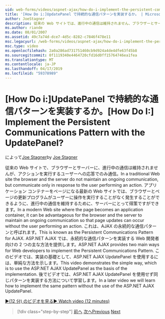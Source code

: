 ```yaml
---
uid: web-forms/videos/aspnet-ajax/how-do-i-implement-the-persistent-communications-pattern-with-the-updatepanel
title: '[How Do i:]UpdatePanel で持続的な通信パターンを実装するか。 | Microsoft Docs'
author: JoeStagner
description: 従来の Web サイトでは、進行中の通信は維持されません、ブラウザーとサーバーが、機能を実行するユーザーへの応答でのみ通信しています.
ms.author: riande
ms.date: 08/01/2007
ms.assetid: 49c7a74d-dce7-4d5c-8282-c7846f478e11
msc.legacyurl: /web-forms/videos/aspnet-ajax/how-do-i-implement-the-persistent-communications-pattern-with-the-updatepanel
msc.type: video
ms.openlocfilehash: 2a0a286ad731751460cb9d924a4de4dfe63f45b8
ms.sourcegitcommit: 0f1119340e4464720cfd16d0ff15764746ea1fea
ms.translationtype: MT
ms.contentlocale: ja-JP
ms.lasthandoff: 04/17/2019
ms.locfileid: "59378989"
---
```

# <a name="how-do-i-implement-the-persistent-communications-pattern-with-the-updatepanel"></a><span data-ttu-id="7f802-104">[How Do i:]UpdatePanel で持続的な通信パターンを実装するか。</span><span class="sxs-lookup"><span data-stu-id="7f802-104">[How Do I:] Implement the Persistent Communications Pattern with the UpdatePanel?</span></span>

<span data-ttu-id="7f802-105">によって[Joe Stagner](https://github.com/JoeStagner)</span><span class="sxs-lookup"><span data-stu-id="7f802-105">by [Joe Stagner](https://github.com/JoeStagner)</span></span>

<span data-ttu-id="7f802-106">従来の Web サイトで、ブラウザーとサーバーに、進行中の通信は維持されませんが、アクションを実行するユーザーへの応答でのみ通信。</span><span class="sxs-lookup"><span data-stu-id="7f802-106">In a traditional Web site the browser and the server do not maintain an ongoing communication, but communicate only in response to the user performing an action.</span></span> <span data-ttu-id="7f802-107">アプリケーション コンテナーをページになる最新の Web サイトでは、ブラウザーとページの更新プログラムがユーザーに操作を実行することがなく発生することができるように、進行中の通信を維持するために、サーバーにとって得策ですができます。</span><span class="sxs-lookup"><span data-stu-id="7f802-107">In a modern Web site where the page becomes an application container, it can be advantageous for the browser and the server to maintain an ongoing communication so that page updates can occur without the user performing an action.</span></span> <span data-ttu-id="7f802-108">これは、AJAX の永続的な通信パターンと呼ばれます。</span><span class="sxs-lookup"><span data-stu-id="7f802-108">This is known as the Persistent Communications Pattern for AJAX.</span></span> <span data-ttu-id="7f802-109">ASP.NET AJAX では、永続的な通信パターンを実装する Web 開発者向けの 2 つの主な方法を提供します。</span><span class="sxs-lookup"><span data-stu-id="7f802-109">ASP.NET AJAX provides two main ways for Web developers to implement the Persistent Communications Pattern.</span></span> <span data-ttu-id="7f802-110">このビデオでは、実装の基礎として、ASP.NET AJAX UpdatePanel を使用するには、単純な方法を示します。</span><span class="sxs-lookup"><span data-stu-id="7f802-110">This video demonstrates the simple way, which is to use the ASP.NET AJAX UpdatePanel as the basis of the implementation.</span></span> <span data-ttu-id="7f802-111">後でビデオでは、ASP.NET AJAX UpdatePanel を使用せず同じパターンを実装する方法について学習します。</span><span class="sxs-lookup"><span data-stu-id="7f802-111">In a later video we will learn how to implement the same pattern without the use of the ASP.NET AJAX UpdatePanel.</span></span>

[<span data-ttu-id="7f802-112">&#9654;(12 分) のビデオを見る</span><span class="sxs-lookup"><span data-stu-id="7f802-112">&#9654; Watch video (12 minutes)</span></span>](https://channel9.msdn.com/Blogs/ASP-NET-Site-Videos/how-do-i-implement-the-persistent-communications-pattern-with-the-updatepanel)

> [!div class="step-by-step"]
> <span data-ttu-id="7f802-113">[前へ](how-do-i-use-the-conditional-updatemode-of-the-updatepanel.md)
> [次へ](how-do-i-localize-an-aspnet-ajax-application.md)</span><span class="sxs-lookup"><span data-stu-id="7f802-113">[Previous](how-do-i-use-the-conditional-updatemode-of-the-updatepanel.md)
[Next](how-do-i-localize-an-aspnet-ajax-application.md)</span></span>
